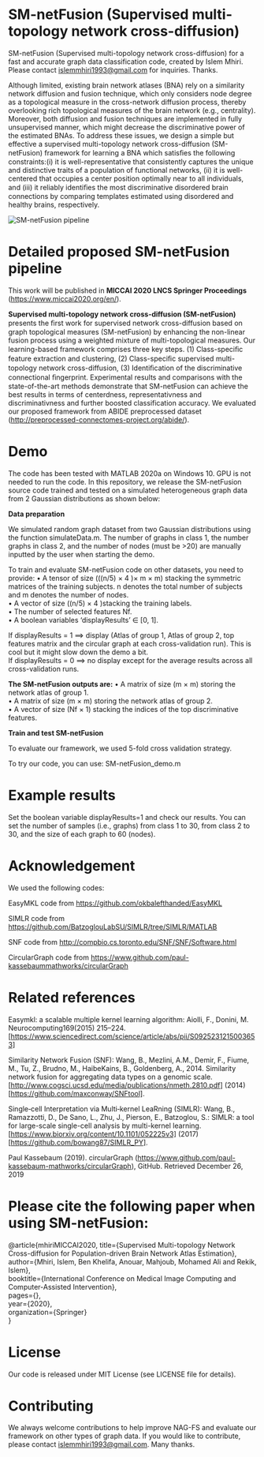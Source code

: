 # SM-netFusion (Supervised multi-topology network cross-diffusion) 

SM-netFusion (Supervised multi-topology network cross-diffusion) for a fast and accurate graph data classification code, created by Islem Mhiri. Please contact islemmhiri1993@gmail.com for inquiries. Thanks.

Although limited, existing brain network atlases (BNA) rely on a similarity network diffusion and fusion technique, which only considers node degree as a topological measure in the cross-network diffusion process, thereby overlooking rich topological measures of the brain network (e.g., centrality). Moreover, both diffusion and fusion techniques are implemented in fully unsupervised manner, which might decrease the discriminative power of the estimated BNAs. To address these issues, we design a simple but effective  a supervised multi-topology network cross-diffusion (SM-netFusion) framework for learning a BNA which satisﬁes the following constraints:(i) it is well-representative that consistently captures the unique and distinctive traits of a population of functional networks, (ii) it is well-centered that occupies a center position optimally near to all individuals, and (iii) it reliably identiﬁes the most discriminative disordered brain connections by comparing templates estimated using disordered and healthy brains, respectively.


![SM-netFusion pipeline](https://github.com/basiralab/SM-netFusion/blob/master/Fig1.png)

# Detailed proposed SM-netFusion pipeline

This work will be published in **MICCAI 2020 LNCS Springer Proceedings** (https://www.miccai2020.org/en/).

**Supervised multi-topology network cross-diffusion (SM-netFusion)** presents the ﬁrst work for supervised network cross-diffusion based on graph topological measures (SM-netFusion) by enhancing the non-linear fusion process using a weighted mixture of multi-topological measures.  Our learning-based framework comprises three key steps. (1) Class-speciﬁc feature extraction and clustering, (2) Class-speciﬁc supervised multi-topology network cross-diffusion, (3) Identiﬁcation of the discriminative connectional ﬁngerprint. Experimental results and comparisons with the state-of-the-art methods demonstrate that SM-netFusion can achieve the best results in terms of centerdness, representativness and discriminativness and further boosted classification accuracy. We evaluated our proposed framework from ABIDE preprocessed dataset (http://preprocessed-connectomes-project.org/abide/).


# Demo
The code has been tested with MATLAB 2020a on Windows 10. GPU is not needed to run the code.
In this repository, we release the SM-netFusion source code trained and tested on a simulated heterogeneous graph data from 2 Gaussian distributions as shown below:

**Data preparation**

We simulated random graph dataset from two Gaussian distributions using the function simulateData.m. The number of graphs in class 1, the number graphs in class 2, and the number of nodes (must be >20) are manually inputted by the user when starting the demo.

To train and evaluate SM-netFusion code on other datasets, you need to provide:
• A tensor of size (((n/5) × 4 )× m × m) stacking the symmetric matrices of the training subjects. n denotes the total number of subjects and m denotes the number of nodes.<br/>
• A vector of size ((n/5) × 4 )stacking the training labels.<br/>
• The number of selected features Nf.<br/>
• A boolean variables ‘displayResults’ ∈ [0, 1].<br/>

If displayResults = 1 ==> display (Atlas of group 1, Atlas of group 2, top features matrix and the circular graph at each cross-validation run). This is cool but it might slow down the demo a bit. <br/>
If displayResults = 0 ==> no display except for the average results across all cross-validation runs.

**The SM-netFusion outputs are:**
• A matrix of size (m × m) storing the network atlas of group 1.<br/>
• A matrix of size (m × m) storing the network atlas of group 2.<br/>
• A vector of size (Nf × 1) stacking the indices of the top discriminative features.<br/>

**Train and test SM-netFusion**

To evaluate our framework, we used 5-fold cross validation strategy.

To try our code, you can use: SM-netFusion_demo.m

# Example results

Set the boolean variable displayResults=1 and check our results. You can set the number of samples (i.e., graphs) from class 1 to 30, from class 2 to 30, and the size of each graph to 60 (nodes).


# Acknowledgement

We used the following codes:

EasyMKL code from https://github.com/okbalefthanded/EasyMKL 

SIMLR code from https://github.com/BatzoglouLabSU/SIMLR/tree/SIMLR/MATLAB

SNF code from http://compbio.cs.toronto.edu/SNF/SNF/Software.html

CircularGraph code from https://www.github.com/paul-kassebaummathworks/circularGraph



# Related references

Easymkl: a scalable multiple kernel learning algorithm: Aiolli, F., Donini, M. Neurocomputing169(2015) 215–224. [https://www.sciencedirect.com/science/article/abs/pii/S0925231215003653]

Similarity Network Fusion (SNF): Wang, B., Mezlini, A.M., Demir, F., Fiume, M., Tu, Z., Brudno, M., HaibeKains, B., Goldenberg, A., 2014. Similarity network fusion for aggregating data types on a genomic scale. [http://www.cogsci.ucsd.edu/media/publications/nmeth.2810.pdf] (2014) [https://github.com/maxconway/SNFtool].

Single‐cell Interpretation via Multi‐kernel LeaRning (SIMLR): Wang, B., Ramazzotti, D., De Sano, L., Zhu, J., Pierson, E., Batzoglou, S.: SIMLR: a tool for large-scale single-cell analysis by multi-kernel learning. [https://www.biorxiv.org/content/10.1101/052225v3] (2017) [https://github.com/bowang87/SIMLR_PY].

Paul Kassebaum (2019). circularGraph (https://www.github.com/paul-kassebaum-mathworks/circularGraph), GitHub. Retrieved December 26, 2019

# Please cite the following paper when using SM-netFusion:

@article{mhiriMICCAI2020,
  title={Supervised Multi-topology Network Cross-diffusion for Population-driven Brain Network Atlas Estimation},<br/>
  author={Mhiri, Islem, Ben Khelifa, Anouar, Mahjoub, Mohamed Ali and Rekik, Islem},<br/>
  booktitle={International Conference on Medical Image Computing and Computer-Assisted Intervention},<br/>
  pages={},<br/>
  year={2020},<br/>
  organization={Springer}<br/>
}<br/>

# License
Our code is released under MIT License (see LICENSE file for details).

# Contributing
We always welcome contributions to help improve NAG-FS and evaluate our framework on other types of graph data. If you would like to contribute, please contact islemmhiri1993@gmail.com. Many thanks.
